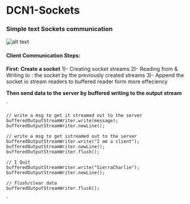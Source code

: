 # DCN1-Sockets
### Simple text Sockets communication
![alt text](https://static.javatpoint.com/core/images/socket-programming.png)

#### Client Communication Steps:

**First: Create a socket** 
1)- Creating socket streams
2)- Reading from & Writing to : the socket by the previously created streams
3)- Append the socket io stream readers to buffered reader form more effeciency

**Then send data to the server by buffered writing to the output stream**

`

    // write a msg to get it streamed out to the server
    bufferedOutputStreamWriter.write(message); 
    bufferedOutputStreamWriter.newLine();

    // write a msg to get istreamed out to the server
    bufferedOutputStreamWriter.write("I am a client"); 
    bufferedOutputStreamWriter.newLine();
    bufferedOutputStreamWriter.flush();
            
    // I Quit        
    bufferedOutputStreamWriter.write("SierraCharlie");
    bufferedOutputStreamWriter.newLine();

    // flush/clear data
    bufferedOutputStreamWriter.flush(); 
`
